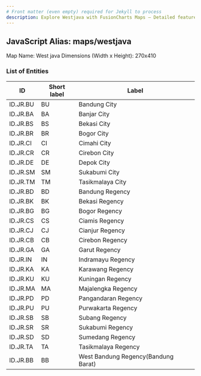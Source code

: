 ```yaml
---
# Front matter (even empty) required for Jekyll to process
description: Explore Westjava with FusionCharts Maps – Detailed features for seamless integration. Try now & enhance your data visualization today! 
---
```


## JavaScript Alias: maps/westjava

Map Name: West java
Dimensions (Width x Height): 270x410





### List of Entities

ID | Short label | Label
---|---|---|
ID.JR.BU|BU|Bandung City
ID.JR.BA|BA|Banjar City
ID.JR.BS|BS|Bekasi City
ID.JR.BR|BR|Bogor City
ID.JR.CI|CI|Cimahi City
ID.JR.CR|CR|Cirebon City
ID.JR.DE|DE|Depok City
ID.JR.SM|SM|Sukabumi City
ID.JR.TM|TM|Tasikmalaya City
ID.JR.BD|BD|Bandung Regency
ID.JR.BK|BK|Bekasi Regency
ID.JR.BG|BG|Bogor Regency
ID.JR.CS|CS|Ciamis Regency
ID.JR.CJ|CJ|Cianjur Regency
ID.JR.CB|CB|Cirebon Regency
ID.JR.GA|GA|Garut Regency
ID.JR.IN|IN|Indramayu Regency
ID.JR.KA|KA|Karawang Regency
ID.JR.KU|KU|Kuningan Regency
ID.JR.MA|MA|Majalengka Regency
ID.JR.PD|PD|Pangandaran Regency
ID.JR.PU|PU|Purwakarta Regency
ID.JR.SB|SB|Subang Regency
ID.JR.SR|SR|Sukabumi Regency
ID.JR.SD|SD|Sumedang Regency
ID.JR.TA|TA|Tasikmalaya Regency
ID.JR.BB|BB|West Bandung Regency(Bandung Barat)